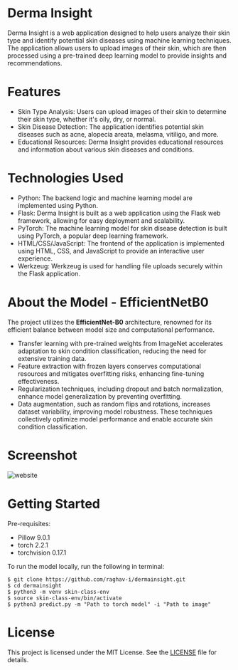 # Derma Insight

Derma Insight is a web application designed to help users analyze their skin type and identify potential skin diseases using machine learning techniques. The application allows users to upload images of their skin, which are then processed using a pre-trained deep learning model to provide insights and recommendations.


# Features

- Skin Type Analysis: Users can upload images of their skin to determine their skin type, whether it's oily, dry, or normal.
- Skin Disease Detection: The application identifies potential skin diseases such as acne, alopecia areata, melasma, vitiligo, and more.
- Educational Resources: Derma Insight provides educational resources and information about various skin diseases and conditions.


# Technologies Used

- Python: The backend logic and machine learning model are implemented using Python.
- Flask: Derma Insight is built as a web application using the Flask web framework, allowing for easy deployment and scalability.
- PyTorch: The machine learning model for skin disease detection is built using PyTorch, a popular deep learning framework.
- HTML/CSS/JavaScript: The frontend of the application is implemented using HTML, CSS, and JavaScript to provide an interactive user experience.
- Werkzeug: Werkzeug is used for handling file uploads securely within the Flask application.


# About the Model - EfficientNetB0

The project utilizes the **EfficientNet-B0** architecture, renowned for its efficient balance between model size and computational performance. 

- Transfer learning with pre-trained weights from ImageNet accelerates adaptation to skin condition classification, reducing the need for extensive training data. 
- Feature extraction with frozen layers conserves computational resources and mitigates overfitting risks, enhancing fine-tuning effectiveness.
- Regularization techniques, including dropout and batch normalization, enhance model generalization by preventing overfitting. 
- Data augmentation, such as random flips and rotations, increases dataset variability, improving model robustness. These techniques collectively optimize model performance and enable accurate skin condition classification.

# Screenshot

![website](/home/raghav/Documents/dermainsight/dermainsight.jpeg)

# Getting Started

Pre-requisites: 
- Pillow 9.0.1
- torch 2.2.1
- torchvision 0.17.1


To run the model locally, run the following in terminal:

```
$ git clone https://github.com/raghav-i/dermainsight.git
$ cd dermainsight
$ python3 -m venv skin-class-env
$ source skin-class-env/bin/activate
$ python3 predict.py -m "Path to torch model" -i "Path to image"
```


# License
This project is licensed under the MIT License. See the [LICENSE](https://github.com/raghav-i/dermainsight/blob/main/LICENSE) file for details.


